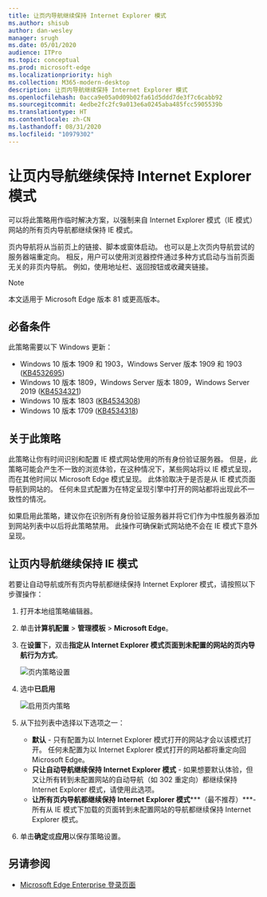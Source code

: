 ```yaml
---
title: 让页内导航继续保持 Internet Explorer 模式
ms.author: shisub
author: dan-wesley
manager: srugh
ms.date: 05/01/2020
audience: ITPro
ms.topic: conceptual
ms.prod: microsoft-edge
ms.localizationpriority: high
ms.collection: M365-modern-desktop
description: 让页内导航继续保持 Internet Explorer 模式
ms.openlocfilehash: 0acca9e05a0d09b02fa61d5ddd7de3f7c6cabb92
ms.sourcegitcommit: 4edbe2fc2fc9a013e6a0245aba485fcc5905539b
ms.translationtype: HT
ms.contentlocale: zh-CN
ms.lasthandoff: 08/31/2020
ms.locfileid: "10979302"
---
```

# 让页内导航继续保持 Internet Explorer 模式

可以将此策略用作临时解决方案，以强制来自 Internet Explorer 模式（IE 模式）网站的所有页内导航都继续保持 IE 模式。

页内导航将从当前页上的链接、脚本或窗体启动。 也可以是上次页内导航尝试的服务器端重定向。 相反，用户可以使用浏览器控件通过多种方式启动与当前页面无关的非页内导航。 例如，使用地址栏、返回按钮或收藏夹链接。

>[!NOTE]
>本文适用于 Microsoft Edge 版本 81 或更高版本。

##  <a name="prerequisites"></a>必备条件

此策略需要以下 Windows 更新：

- Windows 10 版本 1909 和 1903，Windows Server 版本 1909 和 1903 ([KB4532695](https://support.microsoft.com/help/4532695))
- Windows 10 版本 1809，Windows Server 版本 1809，Windows Server 2019 ([KB4534321](https://support.microsoft.com/help/4534321))
- Windows 10 版本 1803 ([KB4534308](https://support.microsoft.com/help/4534308))
- Windows 10 版本 1709 ([KB4534318](https://support.microsoft.com/help/4534318))


##  <a name="about-this-policy"></a>关于此策略

此策略让你有时间识别和配置 IE 模式网站使用的所有身份验证服务器。 但是，此策略可能会产生不一致的浏览体验，在这种情况下，某些网站将以 IE 模式呈现，而在其他时间以 Microsoft Edge 模式呈现。 此体验取决于是否是从 IE 模式页面导航到网站的。 任何未显式配置为在特定呈现引擎中打开的网站都将出现此不一致性的情况。

如果启用此策略，建议你在识别所有身份验证服务器并将它们作为中性服务器添加到网站列表中以后将此策略禁用。 此操作可确保新式网站绝不会在 IE 模式下意外呈现。

##  <a name="keep-in-page-navigation-in-ie-mode"></a>让页内导航继续保持 IE 模式

若要让自动导航或所有页内导航都继续保持 Internet Explorer 模式，请按照以下步骤操作：

1. 打开本地组策略编辑器。
2. 单击**计算机配置** > **管理模板** > **Microsoft Edge**。
3. 在**设置**下，双击**指定从 Internet Explorer 模式页面到未配置的网站的页内导航行为方式**。

   ![页内策略设置](media/edge-learnmore-inpage-nav/learnmore-in-page-nav-settings.png)

4. 选中**已启用** 

   ![启用页内策略](media/edge-learnmore-inpage-nav/learnmore-in-page-nav-enable.png)

5. 从下拉列表中选择以下选项之一：

   - **默认** - 只有配置为以 Internet Explorer 模式打开的网站才会以该模式打开。 任何未配置为以 Internet Explorer 模式打开的网站都将重定向回 Microsoft Edge。
   - **只让自动导航继续保持 Internet Explorer 模式** - 如果想要默认体验，但又让所有转到未配置网站的自动导航（如 302 重定向）都继续保持 Internet Explorer 模式，请使用此选项。
   - **让所有页内导航都继续保持 Internet Explorer 模式*****（最不推荐）***- 所有从 IE 模式下加载的页面转到未配置网站的导航都继续保持 Internet Explorer 模式。

6. 单击**确定**或**应用**以保存策略设置。

##  <a name="see-also"></a>另请参阅

- [Microsoft Edge Enterprise 登录页面](https://aka.ms/EdgeEnterprise)
